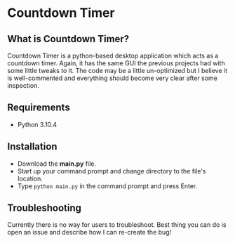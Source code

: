 # Countdown Timer

## What is Countdown Timer?

Countdown Timer is a python-based desktop application which acts as a countdown timer. Again, it has the same GUI the previous projects had with some little tweaks to it. The code may be a little un-optimized but I believe it is well-commented and everything should become very clear after some inspection.

## Requirements

- Python 3.10.4

## Installation

- Download the **main.py** file.
- Start up your command prompt and change directory to the file's location.
- Type `python main.py` in the command prompt and press Enter.

## Troubleshooting

Currently there is no way for users to troubleshoot. Best thing you can do is open an issue and describe how I can re-create the bug!
